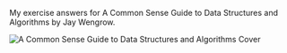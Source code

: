 My exercise answers for A Common Sense Guide to Data Structures and Algorithms by Jay Wengrow.

![A Common Sense Guide to Data Structures and Algorithms Cover](https://m.media-amazon.com/images/I/81yvVmN1BLL.jpg)
